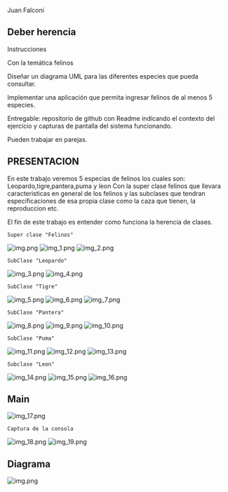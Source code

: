 Juan Falconi

## Deber herencia

Instrucciones

Con la temática felinos

Diseñar un diagrama UML para las diferentes especies que pueda consultar.

Implementar una aplicación que permita ingresar felinos de al menos 5 especies.

Entregable: repositorio de github con Readme indicando el contexto del ejercicio y capturas de pantalla del sistema funcionando.

Pueden trabajar en parejas.

## PRESENTACION
En este trabajo veremos 5 especias de felinos los cuales son: Leopardo,tigre,pantera,puma y leon
Con la super clase felinos que llevara caracteristicas en general de los felinos y las subclases que tendran especificaciones de esa propia clase como la caza que tienen, la reproduccion etc.

El fin de este trabajo es entender como funciona la herencia de clases.

    Super clase "Felinos"
![img.png](Imagenes/img.png)
![img_1.png](Imagenes/img_1.png)
![img_2.png](Imagenes/img_2.png)

    SubClase "Leopardo"
![img_3.png](Imagenes/img_3.png)
![img_4.png](Imagenes/img_4.png)

    SubClase "Tigre"
![img_5.png](Imagenes/img_5.png)
![img_6.png](Imagenes/img_6.png)
![img_7.png](Imagenes/img_7.png)

    SubClase "Pantera"
![img_8.png](Imagenes/img_8.png)
![img_9.png](Imagenes/img_9.png)
![img_10.png](Imagenes/img_10.png)

    SubClase "Puma"
![img_11.png](Imagenes/img_11.png)
![img_12.png](Imagenes/img_12.png)
![img_13.png](Imagenes/img_13.png)

    Subclase "Leon"
![img_14.png](Imagenes/img_14.png)
![img_15.png](Imagenes/img_15.png)
![img_16.png](Imagenes/img_16.png)

## Main
![img_17.png](Imagenes/img_17.png)

    Captura de la consola
![img_18.png](Imagenes/img_18.png)
![img_19.png](Imagenes/img_19.png)

## Diagrama
![img.png](Imagenes/diagrama.png)
